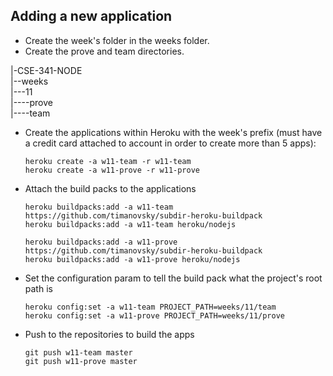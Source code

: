 ## Adding a new application
- Create the week's folder in the weeks folder.  
- Create the prove and team directories.  

|-CSE-341-NODE  
|--weeks  
|---11  
|----prove  
|----team  

- Create the applications within Heroku with the week's prefix (must have a credit card attached to account in order to create more than 5 apps):
  
  `heroku create -a w11-team -r w11-team`  
  `heroku create -a w11-prove -r w11-prove`  

- Attach the build packs to the applications

  `heroku buildpacks:add -a w11-team https://github.com/timanovsky/subdir-heroku-buildpack`  
  `heroku buildpacks:add -a w11-team heroku/nodejs`  
  
  `heroku buildpacks:add -a w11-prove https://github.com/timanovsky/subdir-heroku-buildpack`  
  `heroku buildpacks:add -a w11-prove heroku/nodejs`  

- Set the configuration param to tell the build pack what the project's root path is  
  
  `heroku config:set -a w11-team PROJECT_PATH=weeks/11/team`  
  `heroku config:set -a w11-prove PROJECT_PATH=weeks/11/prove`  
  
- Push to the repositories to build the apps  
  
  `git push w11-team master`  
  `git push w11-prove master`  